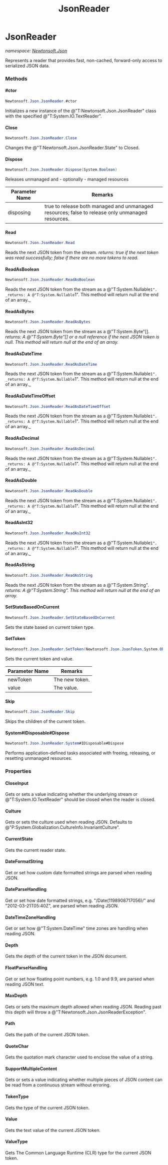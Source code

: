 ﻿---
title: JsonReader
---

# JsonReader
_namespace: [Newtonsoft.Json](N-Newtonsoft.Json.html)_

Represents a reader that provides fast, non-cached, forward-only access to serialized JSON data.



### Methods

#### #ctor
```csharp
Newtonsoft.Json.JsonReader.#ctor
```
Initializes a new instance of the @"T:Newtonsoft.Json.JsonReader" class with the specified @"T:System.IO.TextReader".

#### Close
```csharp
Newtonsoft.Json.JsonReader.Close
```
Changes the @"T:Newtonsoft.Json.JsonReader.State" to Closed.

#### Dispose
```csharp
Newtonsoft.Json.JsonReader.Dispose(System.Boolean)
```
Releases unmanaged and - optionally - managed resources

|Parameter Name|Remarks|
|--------------|-------|
|disposing|true to release both managed and unmanaged resources; false to release only unmanaged resources.|


#### Read
```csharp
Newtonsoft.Json.JsonReader.Read
```
Reads the next JSON token from the stream.
_returns: true if the next token was read successfully; false if there are no more tokens to read._

#### ReadAsBoolean
```csharp
Newtonsoft.Json.JsonReader.ReadAsBoolean
```
Reads the next JSON token from the stream as a @"T:System.Nullable`1".
_returns: A @"T:System.Nullable`1". This method will return null at the end of an array._

#### ReadAsBytes
```csharp
Newtonsoft.Json.JsonReader.ReadAsBytes
```
Reads the next JSON token from the stream as a @"T:System.Byte"[].
_returns: A @"T:System.Byte"[] or a null reference if the next JSON token is null. This method will return null at the end of an array._

#### ReadAsDateTime
```csharp
Newtonsoft.Json.JsonReader.ReadAsDateTime
```
Reads the next JSON token from the stream as a @"T:System.Nullable`1".
_returns: A @"T:System.Nullable`1". This method will return null at the end of an array._

#### ReadAsDateTimeOffset
```csharp
Newtonsoft.Json.JsonReader.ReadAsDateTimeOffset
```
Reads the next JSON token from the stream as a @"T:System.Nullable`1".
_returns: A @"T:System.Nullable`1". This method will return null at the end of an array._

#### ReadAsDecimal
```csharp
Newtonsoft.Json.JsonReader.ReadAsDecimal
```
Reads the next JSON token from the stream as a @"T:System.Nullable`1".
_returns: A @"T:System.Nullable`1". This method will return null at the end of an array._

#### ReadAsDouble
```csharp
Newtonsoft.Json.JsonReader.ReadAsDouble
```
Reads the next JSON token from the stream as a @"T:System.Nullable`1".
_returns: A @"T:System.Nullable`1". This method will return null at the end of an array._

#### ReadAsInt32
```csharp
Newtonsoft.Json.JsonReader.ReadAsInt32
```
Reads the next JSON token from the stream as a @"T:System.Nullable`1".
_returns: A @"T:System.Nullable`1". This method will return null at the end of an array._

#### ReadAsString
```csharp
Newtonsoft.Json.JsonReader.ReadAsString
```
Reads the next JSON token from the stream as a @"T:System.String".
_returns: A @"T:System.String". This method will return null at the end of an array._

#### SetStateBasedOnCurrent
```csharp
Newtonsoft.Json.JsonReader.SetStateBasedOnCurrent
```
Sets the state based on current token type.

#### SetToken
```csharp
Newtonsoft.Json.JsonReader.SetToken(Newtonsoft.Json.JsonToken,System.Object)
```
Sets the current token and value.

|Parameter Name|Remarks|
|--------------|-------|
|newToken|The new token.|
|value|The value.|


#### Skip
```csharp
Newtonsoft.Json.JsonReader.Skip
```
Skips the children of the current token.

#### System#IDisposable#Dispose
```csharp
Newtonsoft.Json.JsonReader.System#IDisposable#Dispose
```
Performs application-defined tasks associated with freeing, releasing, or resetting unmanaged resources.


### Properties

#### CloseInput
Gets or sets a value indicating whether the underlying stream or
 @"T:System.IO.TextReader" should be closed when the reader is closed.
#### Culture
Gets or sets the culture used when reading JSON. Defaults to @"P:System.Globalization.CultureInfo.InvariantCulture".
#### CurrentState
Gets the current reader state.
#### DateFormatString
Get or set how custom date formatted strings are parsed when reading JSON.
#### DateParseHandling
Get or set how date formatted strings, e.g. "\/Date(1198908717056)\/" and "2012-03-21T05:40Z", are parsed when reading JSON.
#### DateTimeZoneHandling
Get or set how @"T:System.DateTime" time zones are handling when reading JSON.
#### Depth
Gets the depth of the current token in the JSON document.
#### FloatParseHandling
Get or set how floating point numbers, e.g. 1.0 and 9.9, are parsed when reading JSON text.
#### MaxDepth
Gets or sets the maximum depth allowed when reading JSON. Reading past this depth will throw a @"T:Newtonsoft.Json.JsonReaderException".
#### Path
Gets the path of the current JSON token.
#### QuoteChar
Gets the quotation mark character used to enclose the value of a string.
#### SupportMultipleContent
Gets or sets a value indicating whether multiple pieces of JSON content can
 be read from a continuous stream without erroring.
#### TokenType
Gets the type of the current JSON token.
#### Value
Gets the text value of the current JSON token.
#### ValueType
Gets The Common Language Runtime (CLR) type for the current JSON token.
